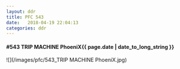 ```yaml
---
layout: ddr
title: PFC 543
date:   2018-04-19 22:04:13
categories: ddr
---
```


#### **#543** TRIP MACHINE PhoeniX<span class="pull-right">{{ page.date | date_to_long_string }}</span>
![](/images/pfc/543_TRIP MACHINE PhoeniX.jpg)
